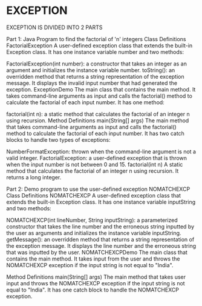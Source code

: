# EXCEPTION
EXCEPTION IS DIVIDED INTO 2 PARTS

Part 1: Java Program to find the factorial of 'n' integers
Class Definitions
FactorialException
A user-defined exception class that extends the built-in Exception class. It has one instance variable number and two methods:

FactorialException(int number): a constructor that takes an integer as an argument and initializes the instance variable number.
toString(): an overridden method that returns a string representation of the exception message. It displays the invalid input number that had generated the exception.
ExceptionDemo
The main class that contains the main method. It takes command-line arguments as input and calls the factorial() method to calculate the factorial of each input number. It has one method:

factorial(int n): a static method that calculates the factorial of an integer n using recursion.
Method Definitions
main(String[] args)
The main method that takes command-line arguments as input and calls the factorial() method to calculate the factorial of each input number. It has two catch blocks to handle two types of exceptions:

NumberFormatException: thrown when the command-line argument is not a valid integer.
FactorialException: a user-defined exception that is thrown when the input number is not between 0 and 15.
factorial(int n)
A static method that calculates the factorial of an integer n using recursion. It returns a long integer.

Part 2: Demo program to use the user-defined exception NOMATCHEXCP
Class Definitions
NOMATCHEXCP
A user-defined exception class that extends the built-in Exception class. It has one instance variable inputString and two methods:

NOMATCHEXCP(int lineNumber, String inputString): a parameterized constructor that takes the line number and the erroneous string inputted by the user as arguments and initializes the instance variable inputString.
getMessage(): an overridden method that returns a string representation of the exception message. It displays the line number and the erroneous string that was inputted by the user.
NOMATCHEXCPDemo
The main class that contains the main method. It takes input from the user and throws the NOMATCHEXCP exception if the input string is not equal to "India".

Method Definitions
main(String[] args)
The main method that takes user input and throws the NOMATCHEXCP exception if the input string is not equal to "India". It has one catch block to handle the NOMATCHEXCP exception.
